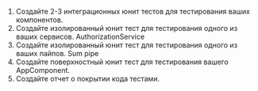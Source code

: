1. Создайте 2-3 интеграционных юнит тестов для тестирования ваших компонентов.
2. Создайте изолированный юнит тест для тестирования одного из ваших сервисов. AuthorizationService
3. Создайте изолированный юнит тест для тестирования одного из ваших пайпов. Sum pipe
4. Создайте поверхностный юнит тест для тестирования вашего AppComponent.
5. Создайте отчет о покрытии кода тестами.